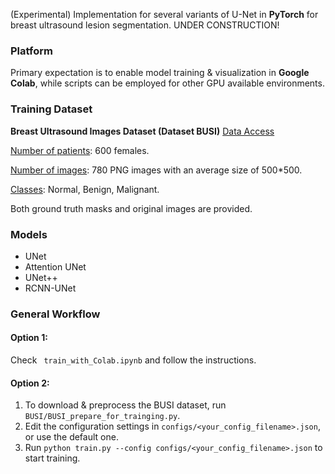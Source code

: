 (Experimental) Implementation for several variants of U-Net in **PyTorch** for breast ultrasound lesion segmentation. UNDER CONSTRUCTION!

### Platform
Primary expectation is to enable model training & visualization in **Google Colab**, while scripts can be employed for other GPU available environments.

### Training Dataset
**Breast Ultrasound Images Dataset (Dataset BUSI)** [Data Access](https://scholar.cu.edu.eg/?q=afahmy/pages/dataset)

<u>Number of patients</u>: 600 females.

<u>Number of images</u>: 780 PNG images with an average size of 500*500.

<u>Classes</u>: Normal, Benign, Malignant.

Both ground truth masks and original images are provided.

### Models
- UNet
- Attention UNet
- UNet++
- RCNN-UNet

### General Workflow
#### Option 1: 
Check ``` train_with_Colab.ipynb``` and follow the instructions.
#### Option 2: 
1. To download & preprocess the BUSI dataset, run ```BUSI/BUSI_prepare_for_trainging.py```.
2. Edit the configuration settings in ```configs/<your_config_filename>.json```, or use the default one. 
3. Run ```python train.py --config configs/<your_config_filename>.json``` to start training.